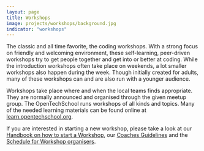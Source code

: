 ```yaml
---
layout: page
title: Workshops
image: projects/workshops/background.jpg
indicator: "workshops"
---
```


The classic and all time favorite, the coding workshops. With a strong focus on friendly and welcoming environment, these self-learning, peer-driven workshops try to get people together and get into or better at coding. While the introduction workshops often take place on weekends, a lot smaller workshops also happen during the week. Though initially created for adults, many of these workshops can and are also run with a younger audience.

Workshops take place where and when the local teams finds appropriate. They are normally announced and organised through the given meetup group. The OpenTechSchool runs workshops of all kinds and topics. Many of the needed learning materials can be found online at [learn.opentechschool.org](http://learn.opentechschool.org/).

If you are interested in starting a new workshop, please take a look at our [Handbook on how to start a Workshop](/handbooks/workshops/starting-a-workshop.html), our [Coaches Guidelines](http://opentechschool.github.com/slides/presentations/coaching/) and the [Schedule for Workshop organisers](/handbooks/workshops/organisers-schedule.html).


